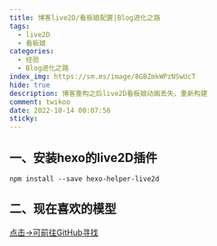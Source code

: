 ```yaml
---
title: 博客live2D/看板娘配置|Blog进化之路
tags:
  - live2D
  - 看板娘
categories:
  - 经验
  - Blog进化之路
index_img: https://sm.ms/image/8GBZmkWPzNSwUcT
hide: true
description: 博客重构之后live2D看板娘动画丢失，重新构建
comment: twikoo
date: 2022-10-14 00:07:56
sticky:
---
```


## 一、安装hexo的live2D插件

```
npm install --save hexo-helper-live2d
```

## 二、现在喜欢的模型

[点击→可前往GitHub寻找](https://github.com/search?q=live2d)
